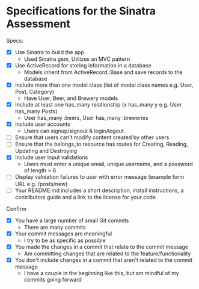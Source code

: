 # Specifications for the Sinatra Assessment

Specs:
- [x] Use Sinatra to build the app
  - Used Sinatra gem, Utilizes an MVC pattern
- [x] Use ActiveRecord for storing information in a database
  - Models inherit from ActiveRecord::Base and save records to the database
- [x] Include more than one model class (list of model class names e.g. User, Post, Category)
  - Have User, Beer, and Brewery models
- [x] Include at least one has_many relationship (x has_many y e.g. User has_many Posts)
  - User has_many :beers, User has_many :breweries
- [x] Include user accounts
  - Users can signup/signout & login/logout.
- [ ] Ensure that users can't modify content created by other users
- [ ] Ensure that the belongs_to resource has routes for Creating, Reading, Updating and Destroying
- [x] Include user input validations
  - Users must enter a unique email, unique username, and a password of length > 6
- [ ] Display validation failures to user with error message (example form URL e.g. /posts/new)
- [ ] Your README.md includes a short description, install instructions, a contributors guide and a link to the license for your code

Confirm
- [x] You have a large number of small Git commits
  - There are many commits
- [x] Your commit messages are meaningful
  - I try to be as specific as possible
- [x] You made the changes in a commit that relate to the commit message
  - Am committing changes that are related to the feature/functionality
- [x] You don't include changes in a commit that aren't related to the commit message
  - I have a couple in the beginning like this, but am mindful of my commits going forward
